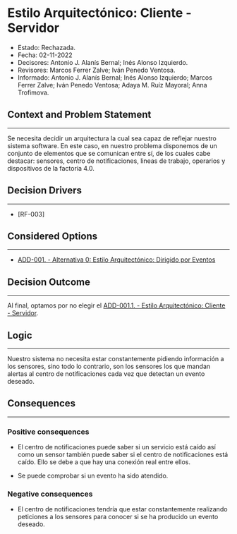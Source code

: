 # Estilo Arquitectónico: Cliente - Servidor

- Estado: Rechazada.
- Fecha: 02-11-2022
- Decisores: Antonio J. Alanís Bernal; Inés Alonso Izquierdo.
- Revisores: Marcos Ferrer Zalve; Iván Penedo Ventosa.
- Informado: Antonio J. Alanís Bernal; Inés Alonso Izquierdo; Marcos Ferrer Zalve; Iván Penedo Ventosa; Adaya M. Ruíz Mayoral; Anna Trofimova.

## Context and Problem Statement
---
Se necesita decidir un arquitectura la cual sea capaz de reflejar nuestro sistema software. En este caso, en nuestro problema disponemos de un conjunto de elementos que se comunican entre sí, de los cuales cabe destacar: sensores, centro de notificaciones, lineas de trabajo, operarios y dispositivos de la factoría 4.0.

## Decision Drivers
---
- [RF-003]

## Considered Options
---
- [ADD-001. - Alternativa 0: Estilo Arquitectónico: Dirigido por Eventos](./ADD-001.md)

## Decision Outcome
---
Al final, optamos por no elegir el [ADD-001.1. - Estilo Arquitectónico: Cliente - Servidor](./ADD-001.1md).

## Logic
---
Nuestro sistema no necesita estar constantemente pidiendo información a los sensores, sino todo lo contrario, son los sensores los que mandan alertas al centro de notificaciones cada vez que detectan un evento deseado.

## Consequences
---
### Positive consequences

- El centro de notificaciones puede saber si un servicio está caído así como un sensor también puede saber si el centro de notificaciones está caído. Ello se debe a que hay una conexión real entre ellos.

- Se puede comprobar si un evento ha sido atendido.

### Negative consequences

- El centro de notificaciones tendría que estar constantemente realizando peticiones a los sensores para conocer si se ha producido un evento deseado.
